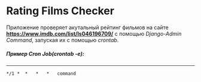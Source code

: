 # Rating Films Checker

Приложение проверяет акутальный рейтинг фильмов на сайте **https://www.imdb.com/list/ls046196709/** с помощью
_Django-Admin Command_, запуская их с помощью
_crontab_.

##### Пример Cron Job(crontab -e):
------

```
*/1 *  *   *   *   command
```